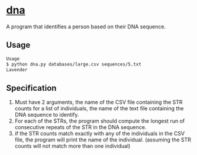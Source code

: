  # [dna](https://github.com/CalvinChe/CS50/blob/master/pset6/dna/dna.py)
  
   A program that identifies a person based on their DNA sequence.

   ## Usage
   ```bash
   Usage
   $ python dna.py databases/large.csv sequences/5.txt
   Lavender
   ```
   ## Specification
   1. Must have 2 arguments, the name of the CSV file containing the STR counts for a list of individuals,
      the name of the text file containing the DNA sequence to identify.
   2. For each of the STRs, the program should compute the longest run of consecutive repeats of the STR in the DNA sequence.
   3. if the STR counts match exactly with any of the individuals in the CSV file, the program will print the name of the individual.
      (assuming the STR counts will not match more than one individual)